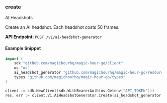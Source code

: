 
### create <a name="create"></a>
AI Headshots

Create an AI headshot. Each headshot costs 50 frames.

**API Endpoint**: `POST /v1/ai-headshot-generator`

#### Example Snippet

```go
import (
	sdk "github.com/magichourhq/magic-hour-go/client"
	os "os"
	ai_headshot_generator "github.com/magichourhq/magic-hour-go/resources/v1/ai_headshot_generator"
	types "github.com/magichourhq/magic-hour-go/types"
)

client := sdk.NewClient(sdk.WithBearerAuth(os.Getenv("API_TOKEN")))
res, err := client.V1.AiHeadshotGenerator.Create(ai_headshot_generator.CreateRequest { Assets: types.PostV1AiHeadshotGeneratorBodyAssets { ImageFilePath: "api-assets/id/1234.png" } })
```
